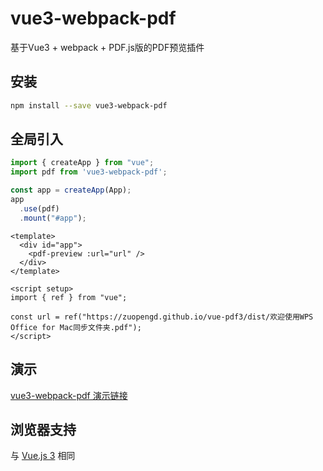 # vue3-webpack-pdf
基于Vue3 + webpack + PDF.js版的PDF预览插件

## 安装
```bash
npm install --save vue3-webpack-pdf
```

## 全局引入
```js
import { createApp } from "vue";
import pdf from 'vue3-webpack-pdf';

const app = createApp(App);
app
  .use(pdf)
  .mount("#app");
```
```base
<template>
  <div id="app">
    <pdf-preview :url="url" />
  </div>
</template>

<script setup>
import { ref } from "vue";

const url = ref("https://zuopengd.github.io/vue-pdf3/dist/欢迎使用WPS Office for Mac同步文件夹.pdf");
</script>
```

## 演示

[vue3-webpack-pdf 演示链接](https://zuopengd.github.io/vue2-pdf/dist/index.html)

## 浏览器支持
与 [Vue.js 3](https://github.com/vuejs/core/blob/main/README.md) 相同
